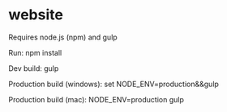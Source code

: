 # website

Requires node.js (npm) and gulp

Run: npm install

Dev build: gulp

Production build (windows): set NODE_ENV=production&&gulp

Production build (mac): NODE_ENV=production gulp
